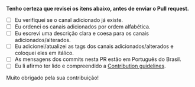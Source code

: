 **Tenho certeza que revisei os itens abaixo, antes de enviar o Pull request.**

- [ ] Eu verifiquei se o canal adicionado já existe.
- [ ] Eu ordenei os canais adicionados por ordem alfabética.
- [ ] Eu escrevi uma descrição clara e coesa para os canais adicionados/alterados.
- [ ] Eu adicionei/atualizei as tags dos canais adicionados/alterados e coloquei eles em itálico.
- [ ] As mensagens dos commits nesta PR estão em Português do Brasil.
- [ ] Eu li afirmo ter lido e compreendido a [Contribution guidelines](https://github.com/lucasgomide/videos-pt.br-tecnologia/blob/master/CONTRIBUTING.md).

Muito obrigado pela sua contribuição!
